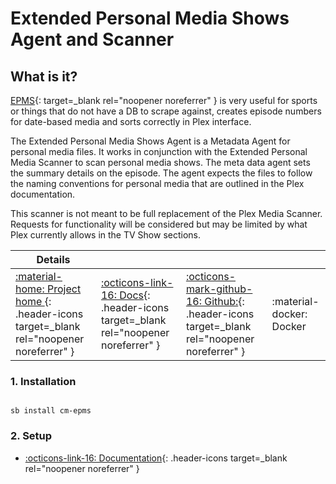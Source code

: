 # Extended Personal Media Shows Agent and Scanner

## What is it?

[EPMS](https://bitbucket.org/mjarends/extendedpersonalmedia-agent.bundle/src/master/){: target=_blank rel="noopener noreferrer" } is very useful for sports or things that do not have a DB to scrape against, creates episode numbers for date-based media and sorts correctly in Plex interface.

The Extended Personal Media Shows Agent is a Metadata Agent for personal media files. It works in conjunction with the Extended Personal Media Scanner to scan personal media shows. The meta data agent sets the summary details on the episode. The agent expects the files to follow the naming conventions for personal media that are outlined in the Plex documentation.

This scanner is not meant to be full replacement of the Plex Media Scanner. Requests for functionality will be considered but may be limited by what Plex currently allows in the TV Show sections.

| Details     |             |             |             |
|-------------|-------------|-------------|-------------|
| [:material-home: Project home ](https://bitbucket.org/mjarends/extendedpersonalmedia-agent.bundle/src/master/){: .header-icons target=_blank rel="noopener noreferrer" } | [:octicons-link-16: Docs](https://bitbucket.org/mjarends/extendedpersonalmedia-agent.bundle/src/master/){: .header-icons target=_blank rel="noopener noreferrer" } | [:octicons-mark-github-16: Github:](https://bitbucket.org/mjarends/extendedpersonalmedia-agent.bundle/src/master/){: .header-icons target=_blank rel="noopener noreferrer" } | :material-docker: Docker |


### 1. Installation

``` shell

sb install cm-epms

```

### 2. Setup

- [:octicons-link-16: Documentation](https://bitbucket.org/mjarends/extendedpersonalmedia-agent.bundle/src/master/){: .header-icons target=_blank rel="noopener noreferrer" }
